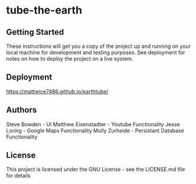 # tube-the-earth

## Getting Started
These instructions will get you a copy of the project up and running on your local machine for development and testing purposes. See deployment for notes on how to deploy the project on a live system.

## Deployment
https://mattieice7486.github.io/earthtube/

## Authors
Steve Bowden - UI
Matthew Eisenstadter - Youtube Functionality
Jesse Loring - Google Maps Functionality
Molly Zurheide - Persistant Database Functionality

## License
This project is licensed under the GNU License - see the LICENSE.md file for details
